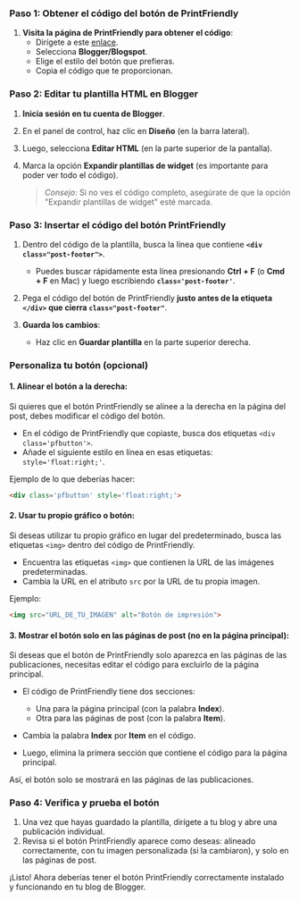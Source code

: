 ### **Paso 1: Obtener el código del botón de PrintFriendly**
1. **Visita la página de PrintFriendly para obtener el código**:
   - Dirígete a este [enlace](https://www.printfriendly.com/blog/add-printfriendly-to-blogger-or-blogspot).
   - Selecciona **Blogger/Blogspot**.
   - Elige el estilo del botón que prefieras.
   - Copia el código que te proporcionan.

### **Paso 2: Editar tu plantilla HTML en Blogger**
1. **Inicia sesión en tu cuenta de Blogger**.
2. En el panel de control, haz clic en **Diseño** (en la barra lateral).
3. Luego, selecciona **Editar HTML** (en la parte superior de la pantalla).
4. Marca la opción **Expandir plantillas de widget** (es importante para poder ver todo el código).
   
   > *Consejo*: Si no ves el código completo, asegúrate de que la opción "Expandir plantillas de widget" esté marcada.

### **Paso 3: Insertar el código del botón PrintFriendly**
1. Dentro del código de la plantilla, busca la línea que contiene **`<div class="post-footer">`**. 
   - Puedes buscar rápidamente esta línea presionando **Ctrl + F** (o **Cmd + F** en Mac) y luego escribiendo **`class='post-footer'`**.
2. Pega el código del botón de PrintFriendly **justo antes de la etiqueta `</div>` que cierra `class="post-footer"`**.

3. **Guarda los cambios**:
   - Haz clic en **Guardar plantilla** en la parte superior derecha.

### **Personaliza tu botón (opcional)**
#### 1. **Alinear el botón a la derecha**:
   Si quieres que el botón PrintFriendly se alinee a la derecha en la página del post, debes modificar el código del botón.

   - En el código de PrintFriendly que copiaste, busca dos etiquetas `<div class='pfbutton'>`.
   - Añade el siguiente estilo en línea en esas etiquetas: `style='float:right;'`.

   Ejemplo de lo que deberías hacer:
   ```html
   <div class='pfbutton' style='float:right;'> 
   ```

#### 2. **Usar tu propio gráfico o botón**:
   Si deseas utilizar tu propio gráfico en lugar del predeterminado, busca las etiquetas `<img>` dentro del código de PrintFriendly. 
   
   - Encuentra las etiquetas `<img>` que contienen la URL de las imágenes predeterminadas. 
   - Cambia la URL en el atributo `src` por la URL de tu propia imagen.

   Ejemplo:
   ```html
   <img src="URL_DE_TU_IMAGEN" alt="Botón de impresión">
   ```

#### 3. **Mostrar el botón solo en las páginas de post (no en la página principal)**:
   Si deseas que el botón de PrintFriendly solo aparezca en las páginas de las publicaciones, necesitas editar el código para excluirlo de la página principal.

   - El código de PrintFriendly tiene dos secciones:
     - Una para la página principal (con la palabra **Index**).
     - Otra para las páginas de post (con la palabra **Item**).
   
   - Cambia la palabra **Index** por **Item** en el código.
   - Luego, elimina la primera sección que contiene el código para la página principal.

   Así, el botón solo se mostrará en las páginas de las publicaciones.

### **Paso 4: Verifica y prueba el botón**
1. Una vez que hayas guardado la plantilla, dirígete a tu blog y abre una publicación individual.
2. Revisa si el botón PrintFriendly aparece como deseas: alineado correctamente, con tu imagen personalizada (si la cambiaron), y solo en las páginas de post.

¡Listo! Ahora deberías tener el botón PrintFriendly correctamente instalado y funcionando en tu blog de Blogger.